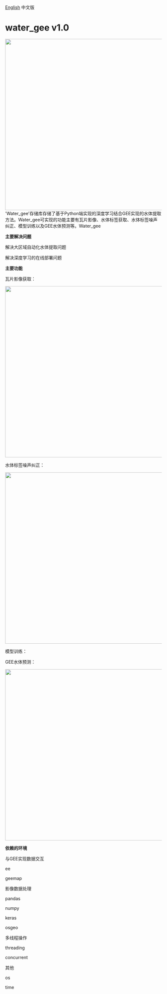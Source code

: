 [English](README.md) 中文版
# water_gee v1.0
<img src="https://github.com/ni1o1/transbigdata/raw/main/docs/source/_static/logo-wordmark-dark.png" style="width:550px">
'Water_gee'存储库存储了基于Python端实现的深度学习结合GEE实现的水体提取方法。Water_gee可实现的功能主要有瓦片影像、水体标签获取、水体标签噪声纠正、模型训练以及GEE水体预测等。Water_gee

**主要解决问题**

解决大区域自动化水体提取问题

解决深度学习的在线部署问题

**主要功能**

瓦片影像获取：

<img src="https://github.com/ni1o1/transbigdata/raw/main/docs/source/_static/logo-wordmark-dark.png" style="width:550px">

水体标签噪声纠正：

<img src="https://github.com/ni1o1/transbigdata/raw/main/docs/source/_static/logo-wordmark-dark.png" style="width:550px">

模型训练：

GEE水体预测：

<img src="https://github.com/ni1o1/transbigdata/raw/main/docs/source/_static/logo-wordmark-dark.png" style="width:550px">

**依赖的环境**

与GEE实现数据交互

ee

geemap

影像数据处理

pandas

numpy

keras

osgeo

多线程操作

threading

concurrent

其他

os

time

